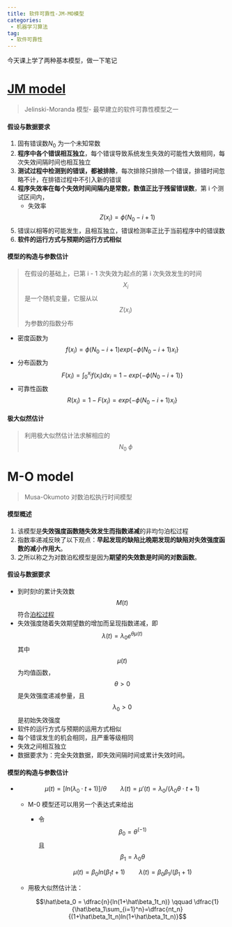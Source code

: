 ```yaml
---
title: 软件可靠性-JM-MO模型
categories:
 - 机器学习算法
tag:
 - 软件可靠性
---
```

今天课上学了两种基本模型，做一下笔记


# [JM model](http://aircconline.com/ijsea/V7N2/7216ijsea04.pdf)



> Jelinski-Moranda 模型- 最早建立的软件可靠性模型之一

#### 假设与数据要求

1. 固有错误数$N_0$ 为一个未知常数
2. **程序中各个错误相互独立**，每个错误导致系统发生失效的可能性大致相同，每次失效间隔时间也相互独立
3. **测试过程中检测到的错误，都被排除**，每次排除只排除一个错误，排错时间忽略不计，在排错过程中不引入新的错误
4. **程序失效率在每个失效时间间隔内是常数，数值正比于残留错误数**，第 i 个测试区间内，
   - 失效率 $$Z(x_i) = \phi(N_0- i + 1)$$ 
5. 错误以相等的可能发生，且相互独立，错误检测率正比于当前程序中的错误数
6. **软件的运行方式与预期的运行方式相似**



#### 模型的构造与参数估计

> 在假设的基础上，已第 i - 1 次失效为起点的第 i 次失效发生的时间 $$X_i$$ 是一个随机变量，它服从以$$Z(x_i)$$为参数的指数分布

- 密度函数为 $$f(x_i) = \phi(N_0 - i + 1)exp\{-\phi(N_0 - i + 1)x_i\}$$ 
- 分布函数为 $$F(x_i) = \int_0^{x_i}f(x_i)dx_i=1-exp\{-\phi(N_0-i+1)\}$$ 
- 可靠性函数 $$R(x_i) = 1-F(x_i)=exp\{-\phi(N_0-i+1)x_i\}$$ 

#### 极大似然估计

> 利用极大似然估计法求解相应的$$N_0\ \phi$$





# M-O model

> Musa-Okumoto 对数泊松执行时间模型

#### 模型概述

1. 该模型是**失效强度函数随失效发生而指数递减**的非均匀泊松过程
2. 指数率递减反映了以下观点：**早起发现的缺陷比晚期发现的缺陷对失效强度函数的减小作用大**。
3. 之所以称之为对数泊松模型是因为**期望的失效数是时间的对数函数**。

#### 假设与数据要求

- 到时刻t的累计失效数$$M(t)$$符合[泊松过程](https://www.google.com.sg/url?sa=t&rct=j&q=&esrc=s&source=web&cd=1&ved=0ahUKEwihx_SEu7HWAhWHpo8KHahzBDoQFggnMAA&url=https%3A%2F%2Fzh.wikipedia.org%2Fzh-sg%2F%25E6%25B3%258A%25E6%259D%25BE%25E8%25BF%2587%25E7%25A8%258B&usg=AFQjCNFrpkO2DhUtk_nW7DGFtbbUuUfo_A)
- 失效强度随着失效期望数的增加而呈现指数递减，即$$\lambda(t) = \lambda_0e^{\theta\mu(t)}$$其中$$\mu(t)$$为均值函数，$$\theta > 0$$是失效强度递减参量，且$$\lambda_0 > 0$$是初始失效强度
- 软件的运行方式与预期的运用方式相似
- 每个错误发生的机会相同，且严重等级相同
- 失效之间相互独立
- 数据要求为：完全失效数据，即失效间隔时间或累计失效时间。

#### 模型的构造与参数估计

- $$\mu(t)=[ln(\lambda_0\cdot t+1)]/\theta \qquad  \lambda(t)=\mu'(t)=\lambda_0/(\lambda_0\theta\cdot t+1)$$

  - M-0 模型还可以用另一个表达式来给出

    - 令$$\beta_0=\theta^{(-1)}$$且$$\beta_1=\lambda_0\theta$$

      $$\mu(t)=\beta_0ln(\beta_1t+1) \qquad \lambda(t)=\beta_0\beta_1/(\beta_1+1)$$

  - 用极大似然估计法：

    $$\hat\beta_0 = \dfrac{n}{ln(1+\hat\beta_1t_n)} \qquad \dfrac{1}{\hat\beta_1\sum_{i=1}^n}=\dfrac{nt_n}{(1+\hat\beta_1t_n)ln(1+\hat\beta_1t_n)}$$

